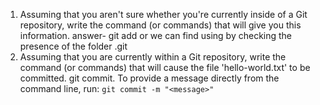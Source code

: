 1. Assuming that you aren't sure whether you're currently inside of a Git repository, write the command (or commands) that will give you this information.
answer- git add or we can find using by checking the presence of the folder .git
2. Assuming that you are currently within a Git repository, write the command (or commands) that will cause the file 'hello-world.txt' to be committed.
git commit. To provide a message directly from the command line, run: `git commit -m "<message>"`
